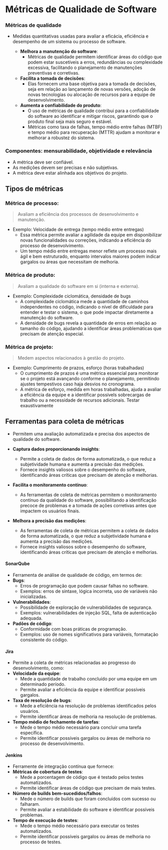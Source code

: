 # Métricas de Qualidade de Software

### Métricas de qualidade
- Medidas quantitativas usadas para avaliar a eficácia, eficiência e desempenho de um sistema ou processo de software.

  - **Melhora a manutenção do software**:
    - Métricas de qualidade permitem identificar áreas do código que podem estar suscetíveis a erros, redundâncias ou complexidade excessiva, facilitando o planejamento de manutenções preventivas e corretivas.
  - **Facilita a tomada de decisões**:
    - Elas fornecem uma base objetiva para a tomada de decisões, seja em relação ao lançamento de novas versões, adoção de novas tecnologias ou alocação de recursos para a equipe de desenvolvimento.
  - **Aumenta a confiabilidade do produto**:
    - O uso de métricas de qualidade contribui para a confiabilidade do software ao identificar e mitigar riscos, garantindo que o produto final seja mais seguro e estável.
    - Métricas como taxa de falhas, tempo médio entre falhas (MTBF) e tempo médio para recuperação (MTTR) ajudam a monitorar e melhorar a robustez do sistema.

### Componentes: mensurabilidade, objetividade e relevância
- A métrica deve ser confiável.
- As medições devem ser precisas e não subjetivas.
- A métrica deve estar alinhada aos objetivos do projeto.

## Tipos de métricas

### **Métrica de processo**:
> Avaliam a eficiência dos processos de desenvolvimento e manutenção.
- Exemplo: Velocidade de entrega (tempo médio entre entregas)
  - Essa métrica permite avaliar a agilidade da equipe em disponibilizar novas funcionalidades ou correções, indicando a eficiência do processo de desenvolvimento.
  - Um tempo médio entre entregas menor reflete um processo mais ágil e bem estruturado, enquanto intervalos maiores podem indicar gargalos ou áreas que necessitam de melhoria.

### **Métrica de produto**:
> Avaliam a qualidade do software em si (interna e externa).
- Exemplo: Complexidade ciclomática, densidade de bugs
  - A complexidade ciclomática mede a quantidade de caminhos independentes no código, indicando o nível de dificuldade para entender e testar o sistema, o que pode impactar diretamente a manutenção do software.
  - A densidade de bugs revela a quantidade de erros em relação ao tamanho do código, ajudando a identificar áreas problemáticas que precisam de atenção especial.

### **Métrica de projeto**:
> Medem aspectos relacionados à gestão do projeto.
- Exemplo: Cumprimento de prazos, esforço (horas trabalhadas)
  - O cumprimento de prazos é uma métrica essencial para monitorar se o projeto está avançando conforme o planejamento, permitindo ajustes tempestivos caso haja desvios no cronograma.
  - A métrica de esforço, medida em horas trabalhadas, ajuda a avaliar a eficiência da equipe e a identificar possívels sobrecargas de trabalho ou a necessidade de recursos adicionais.
Testar exaustivamente


## Ferramentas para coleta de métricas

- Permitem uma avaliação automatizada e precisa dos aspectos de qualidade do software.

- **Captura dados proporcionando insights**:
  - Permite a coleta de dados de forma automatizada, o que reduz a subjetividade humana e aumenta a precisão das medições.
  - Fornece insights valiosos sobre o desempenho do software, identificando áreas críticas que precisam de atenção e melhorias.
- **Facilita o monitoramento contínuo**:
  - As ferramentas de coleta de métricas permitem o monitoramento contínuo da qualidade do software, possibilitando a identificação precoce de problemas e a tomada de ações corretivas antes que impactem os usuários finais.
- **Melhora a precisão das medições**:
  - As ferramentas de coleta de métricas permitem a coleta de dados de forma automatizada, o que reduz a subjetividade humana e aumenta a precisão das medições.
  - Fornece insights valiosos sobre o desempenho do software, identificando áreas críticas que precisam de atenção e melhorias.

#### SonarQube
- Ferramenta de análise de qualidade de código, em termos de:
- **Bugs**:
  - Erros de programação que podem causar falhas no software.
  - Exemplos: erros de sintaxe, lógica incorreta, uso de variáveis não inicializadas.
- **Vulnerabilidades**:
  - Possibilidade de exploração de vulnerabilidades de segurança.
  - Exemplos: vulnerabilidades de injeção SQL, falta de autenticação adequada.
- **Padões de código**:
  - Conformidade com boas práticas de programação.
  - Exemplos: uso de nomes significativos para variáveis, formatação consistente do código.

#### Jira
- Permite a coleta de métricas relacionadas ao progresso do desenvolvimento, como:
- **Velocidade da equipe**:
  - Mede a quantidade de trabalho concluído por uma equipe em um determinado período.
  - Permite avaliar a eficiência da equipe e identificar possíveis gargalos.
- **Taxa de resolução de bugs**:
  - Mede a eficiência na resolução de problemas identificados pelos usuários.
  - Permite identificar áreas de melhoria na resolução de problemas.
- **Tempo médio de fechamento de tarefas**:
  - Mede o tempo médio necessário para concluir uma tarefa específica.
  - Permite identificar possíveis gargalos ou áreas de melhoria no processo de desenvolvimento.

#### Jenkins
- Ferramente de integração contínua que fornece:
- **Métricas de cobertura de testes**:
  - Mede a porcentagem de código que é testado pelos testes automatizados.
  - Permite identificar áreas de código que precisam de mais testes.
- **Número de builds bem-sucedidos/falhos**:
  - Mede o número de builds que foram concluídos com sucesso ou falharam.
  - Permite avaliar a estabilidade do software e identificar possíveis problemas.
- **Tempo de execução de testes**:
  - Mede o tempo médio necessário para executar os testes automatizados.
  - Permite identificar possíveis gargalos ou áreas de melhoria no processo de testes.